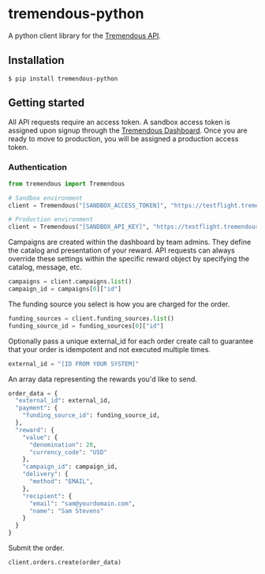 tremendous-python
==============

A python client library for the [Tremendous API][1].

## Installation

```console
$ pip install tremendous-python
```

## Getting started

All API requests require an access token.  A sandbox access token is assigned upon signup through the [Tremendous Dashboard][2]. Once you are ready to move to production, you will be assigned a production access token.

### Authentication

```python
from tremendous import Tremendous

# Sandbox environment
client = Tremendous("[SANDBOX_ACCESS_TOKEN]", "https://testflight.tremendous.com/api/v2")

# Production environment
client = Tremendous("[SANDBOX_API_KEY]", "https://testflight.tremendous.com/api/v2")
```

Campaigns are created within the dashboard by team admins.
They define the catalog and presentation of your reward.
API requests can always override these settings
within the specific reward object by specifying the catalog, message, etc.

```python
campaigns = client.campaigns.list()
campaign_id = campaigns[0]["id"]
```

The funding source you select is how you are charged for the order.

```python
funding_sources = client.funding_sources.list()
funding_source_id = funding_sources[0]["id"]
```

Optionally pass a unique external_id for each order create call
to guarantee that your order is idempotent and not executed multiple times.

```python
external_id = "[ID FROM YOUR SYSTEM]"
```

An array data representing the rewards you'd like to send.

```python
order_data = {
  "external_id": external_id,
  "payment": {
    "funding_source_id": funding_source_id,
  },
  "reward": {
    "value": {
      "denomination": 20,
      "currency_code": "USD"
    },
    "campaign_id": campaign_id,
    "delivery": {
      "method": "EMAIL",
    },
    "recipient": {
      "email": "sam@yourdomain.com",
      "name": "Sam Stevens"
    }
  }
}
```

Submit the order.
```
client.orders.create(order_data)
```

[1]: https://tremendous.com/docs/v2
[2]: https://tremendous.com/rewards
[3]: https://tremendous.com/docs/v2
